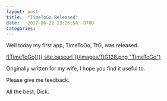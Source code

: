 ```yaml
---
layout: post
title:  "TimeToGo Released"
date:   2017-06-22 13:26:50 -0700
categories:
---
```


Well today my first app, TimeToGo, TtG, was released.

[![TimeToGo]({{ site.baseurl }}/images/TtG128.png "TimeToGo")](https://itunes.apple.com/gb/app/ttg/id1198911840?mt=8)

Originally written for my wife, I hope you find it useful to.

Please give me feedback.

All the best, Dick.
